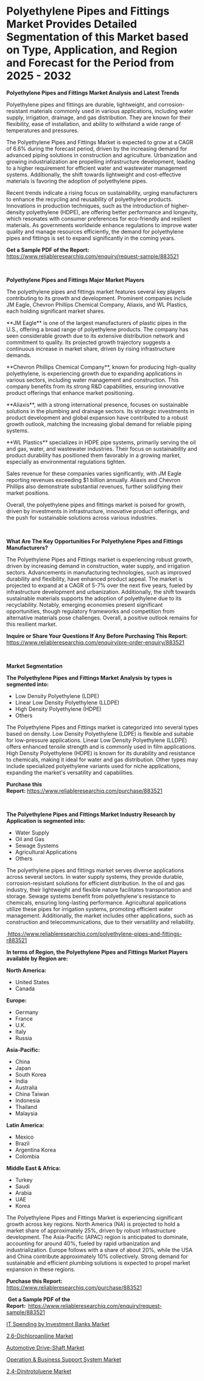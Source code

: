 <p><h1>Polyethylene Pipes and Fittings Market Provides Detailed Segmentation of this Market based on Type, Application, and Region and Forecast for the Period from 2025 - 2032</h1></p><p><strong>Polyethylene Pipes and Fittings Market Analysis and Latest Trends</strong></p>
<p><p>Polyethylene pipes and fittings are durable, lightweight, and corrosion-resistant materials commonly used in various applications, including water supply, irrigation, drainage, and gas distribution. They are known for their flexibility, ease of installation, and ability to withstand a wide range of temperatures and pressures.</p><p>The Polyethylene Pipes and Fittings Market is expected to grow at a CAGR of 6.6% during the forecast period, driven by the increasing demand for advanced piping solutions in construction and agriculture. Urbanization and growing industrialization are propelling infrastructure development, leading to a higher requirement for efficient water and wastewater management systems. Additionally, the shift towards lightweight and cost-effective materials is favoring the adoption of polyethylene pipes.</p><p>Recent trends indicate a rising focus on sustainability, urging manufacturers to enhance the recycling and reusability of polyethylene products. Innovations in production techniques, such as the introduction of higher-density polyethylene (HDPE), are offering better performance and longevity, which resonates with consumer preferences for eco-friendly and resilient materials. As governments worldwide enhance regulations to improve water quality and manage resources efficiently, the demand for polyethylene pipes and fittings is set to expand significantly in the coming years.</p></p>
<p><strong>Get a Sample PDF of the Report:&nbsp;</strong> <a href="https://www.reliableresearchiq.com/enquiry/request-sample/883521?utm_campaign=1876&utm_medium=2&utm_source=Github&utm_content=ia&utm_term=30012025&utm_id=polyethylene-pipes-and-fittings">https://www.reliableresearchiq.com/enquiry/request-sample/883521</a></p>
<p>&nbsp;</p>
<p><strong>Polyethylene Pipes and Fittings Major Market Players</strong></p>
<p><p>The polyethylene pipes and fittings market features several key players contributing to its growth and development. Prominent companies include JM Eagle, Chevron Phillips Chemical Company, Aliaxis, and WL Plastics, each holding significant market shares.</p><p>**JM Eagle** is one of the largest manufacturers of plastic pipes in the U.S., offering a broad range of polyethylene products. The company has seen considerable growth due to its extensive distribution network and commitment to quality. Its projected growth trajectory suggests a continuous increase in market share, driven by rising infrastructure demands.</p><p>**Chevron Phillips Chemical Company**, known for producing high-quality polyethylene, is experiencing growth due to expanding applications in various sectors, including water management and construction. This company benefits from its strong R&D capabilities, ensuring innovative product offerings that enhance market positioning.</p><p>**Aliaxis**, with a strong international presence, focuses on sustainable solutions in the plumbing and drainage sectors. Its strategic investments in product development and global expansion have contributed to a robust growth outlook, matching the increasing global demand for reliable piping systems.</p><p>**WL Plastics** specializes in HDPE pipe systems, primarily serving the oil and gas, water, and wastewater industries. Their focus on sustainability and product durability has positioned them favorably in a growing market, especially as environmental regulations tighten.</p><p>Sales revenue for these companies varies significantly, with JM Eagle reporting revenues exceeding $1 billion annually. Aliaxis and Chevron Phillips also demonstrate substantial revenues, further solidifying their market positions. </p><p>Overall, the polyethylene pipes and fittings market is poised for growth, driven by investments in infrastructure, innovative product offerings, and the push for sustainable solutions across various industries.</p></p>
<p>&nbsp;</p>
<p><strong>What Are The Key Opportunities For Polyethylene Pipes and Fittings Manufacturers?</strong></p>
<p><p>The Polyethylene Pipes and Fittings market is experiencing robust growth, driven by increasing demand in construction, water supply, and irrigation sectors. Advancements in manufacturing technologies, such as improved durability and flexibility, have enhanced product appeal. The market is projected to expand at a CAGR of 5-7% over the next five years, fueled by infrastructure development and urbanization. Additionally, the shift towards sustainable materials supports the adoption of polyethylene due to its recyclability. Notably, emerging economies present significant opportunities, though regulatory frameworks and competition from alternative materials pose challenges. Overall, a positive outlook remains for this resilient market.</p></p>
<p><strong>Inquire or Share Your Questions If Any Before Purchasing This Report:</strong> <a href="https://www.reliableresearchiq.com/enquiry/pre-order-enquiry/883521?utm_campaign=1876&utm_medium=2&utm_source=Github&utm_content=ia&utm_term=30012025&utm_id=polyethylene-pipes-and-fittings">https://www.reliableresearchiq.com/enquiry/pre-order-enquiry/883521</a></p>
<p>&nbsp;</p>
<p><strong>Market Segmentation</strong></p>
<p><strong>The Polyethylene Pipes and Fittings Market Analysis by types is segmented into:</strong></p>
<p><ul><li>Low Density Polyethylene (LDPE)</li><li>Linear Low Density Polyethylene (LLDPE)</li><li>High Density Polyethylene (HDPE)</li><li>Others</li></ul></p>
<p><p>The Polyethylene Pipes and Fittings market is categorized into several types based on density. Low Density Polyethylene (LDPE) is flexible and suitable for low-pressure applications. Linear Low Density Polyethylene (LLDPE) offers enhanced tensile strength and is commonly used in film applications. High Density Polyethylene (HDPE) is known for its durability and resistance to chemicals, making it ideal for water and gas distribution. Other types may include specialized polyethylene variants used for niche applications, expanding the market's versatility and capabilities.</p></p>
<p><strong>Purchase this Report:&nbsp;</strong><a href="https://www.reliableresearchiq.com/purchase/883521?utm_campaign=1876&utm_medium=2&utm_source=Github&utm_content=ia&utm_term=30012025&utm_id=polyethylene-pipes-and-fittings">https://www.reliableresearchiq.com/purchase/883521</a></p>
<p>&nbsp;</p>
<p><strong>The Polyethylene Pipes and Fittings Market Industry Research by Application is segmented into:</strong></p>
<p><ul><li>Water Supply</li><li>Oil and Gas</li><li>Sewage Systems</li><li>Agricultural Applications</li><li>Others</li></ul></p>
<p><p>The polyethylene pipes and fittings market serves diverse applications across several sectors. In water supply systems, they provide durable, corrosion-resistant solutions for efficient distribution. In the oil and gas industry, their lightweight and flexible nature facilitates transportation and storage. Sewage systems benefit from polyethylene's resistance to chemicals, ensuring long-lasting performance. Agricultural applications utilize these pipes for irrigation systems, promoting efficient water management. Additionally, the market includes other applications, such as construction and telecommunications, due to their versatility and reliability.</p></p>
<p><a href="https://www.reliableresearchiq.com/polyethylene-pipes-and-fittings-r883521?utm_campaign=1876&utm_medium=2&utm_source=Github&utm_content=ia&utm_term=30012025&utm_id=polyethylene-pipes-and-fittings">&nbsp;https://www.reliableresearchiq.com/polyethylene-pipes-and-fittings-r883521</a></p>
<p><strong>In terms of Region, the Polyethylene Pipes and Fittings Market Players available by Region are:</strong></p>
<p>
    <p> <strong> North America: </strong>
        <ul>
            <li>United States</li>
            <li>Canada</li>
        </ul>
        </p> 
    <p> <strong> Europe: </strong>
        <ul>
            <li>Germany</li>
            <li>France</li>
            <li>U.K.</li>
            <li>Italy</li>
            <li>Russia</li>
        </ul>
        </p> 
    <p> <strong> Asia-Pacific: </strong>
        <ul>
            <li>China</li>
            <li>Japan</li>
            <li>South Korea</li>
            <li>India</li>
            <li>Australia</li>
            <li>China Taiwan</li>
            <li>Indonesia</li>
            <li>Thailand</li>
            <li>Malaysia</li>
        </ul>
        </p> 
    <p> <strong> Latin America: </strong>
        <ul>
            <li>Mexico</li>
            <li>Brazil</li>
            <li>Argentina Korea</li>
            <li>Colombia</li>
        </ul>
        </p> 
    <p> <strong> Middle East & Africa: </strong>
        <ul>
            <li>Turkey</li>
            <li>Saudi</li>
            <li>Arabia</li>
            <li>UAE</li>
            <li>Korea</li>
        </ul>
    </p>
    </p>
<p><p>The Polyethylene Pipes and Fittings Market is experiencing significant growth across key regions. North America (NA) is projected to hold a market share of approximately 25%, driven by robust infrastructure development. The Asia-Pacific (APAC) region is anticipated to dominate, accounting for around 40%, fueled by rapid urbanization and industrialization. Europe follows with a share of about 20%, while the USA and China contribute approximately 10% collectively. Strong demand for sustainable and efficient plumbing solutions is expected to propel market expansion in these regions.</p></p>
<p><strong>Purchase this Report: </strong><a href="https://www.reliableresearchiq.com/purchase/883521?utm_campaign=1876&utm_medium=2&utm_source=Github&utm_content=ia&utm_term=30012025&utm_id=polyethylene-pipes-and-fittings">https://www.reliableresearchiq.com/purchase/883521</a></p>
<p>&nbsp;<strong>Get a Sample PDF of the Report:&nbsp;&nbsp;</strong><a href="https://www.reliableresearchiq.com/enquiry/request-sample/883521?utm_campaign=1876&utm_medium=2&utm_source=Github&utm_content=ia&utm_term=30012025&utm_id=polyethylene-pipes-and-fittings">https://www.reliableresearchiq.com/enquiry/request-sample/883521</a></p>
<p><strong></strong></p>
<p><p><a href="https://www.linkedin.com/pulse/comprehending-rapid-growth-global-spending-investment-rainf?utm_campaign=1876&utm_medium=2&utm_source=Github&utm_content=ia&utm_term=30012025&utm_id=polyethylene-pipes-and-fittings">IT Spending by Investment Banks Market</a></p><p><a href="https://www.linkedin.com/pulse/annual-growth-26-dichloroaniline-market-61-cagr-revenue-rlj7c?utm_campaign=1876&utm_medium=2&utm_source=Github&utm_content=ia&utm_term=30012025&utm_id=polyethylene-pipes-and-fittings">2,6-Dichloroaniline Market</a></p><p><a href="https://www.linkedin.com/pulse/influencing-factors-automotive-drive-shaft-market-insights-growth-sc4xf?utm_campaign=1876&utm_medium=2&utm_source=Github&utm_content=ia&utm_term=30012025&utm_id=polyethylene-pipes-and-fittings">Automotive Drive-Shaft Market</a></p><p><a href="https://www.linkedin.com/pulse/operation-business-support-system-market-growth-study-provides-x489c?utm_campaign=1876&utm_medium=2&utm_source=Github&utm_content=ia&utm_term=30012025&utm_id=polyethylene-pipes-and-fittings">Operation & Business Support System Market</a></p><p><a href="https://www.linkedin.com/pulse/24-dinitrotoluene-market-research-report-trends-overview-nuwwf?utm_campaign=1876&utm_medium=2&utm_source=Github&utm_content=ia&utm_term=30012025&utm_id=polyethylene-pipes-and-fittings">2,4-Dinitrotoluene Market</a></p></p>
